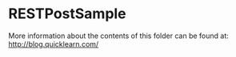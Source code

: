 RESTPostSample
=================


More information about the contents of this folder can be found at:
http://blog.quicklearn.com/